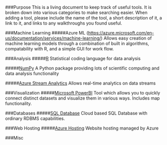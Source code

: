 ###Purpose
This is a living document to keep track of useful tools.  It is broken down into various categories to make searching easier.  When adding a tool, please include the name of the tool, a short description of it, a link to it, and links to any walkthroughs you found useful.

###Machine Learning
#####Azure ML (https://azure.microsoft.com/en-us/documentation/services/machine-learning/)
Allows easy creation of machine learning models through a combination of built in algorithms, compatability with R, and a simple GUI for work flow.

###Analysis
#####[R](https://www.r-project.org/)
Statistical coding language for data analysis

#####[NumPy](http://www.numpy.org/)
A Python package providing lots of scientific computing and data analysis functionality

#####[Azure Stream Analytics](https://azure.microsoft.com/en-us/services/stream-analytics/)
Allows real-time analytics on data streams

###Visualization
#####[Microsoft PowerBI](https://powerbi.microsoft.com/en-us/)
Tool which allows you to quickly connect distinct datasets and visualize them in various ways.  Includes map functionality.

###Databases
#####[SQL Database](https://azure.microsoft.com/en-us/services/sql-database/)
Cloud based SQL Database with ordinary RDBMS capabilities.

###Web Hosting
#####[Azure Hosting](https://azure.microsoft.com/en-us/services/app-service/web/)
Website hosting managed by Azure

###Misc
